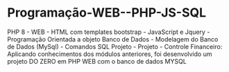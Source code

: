 # Programação-WEB--PHP-JS-SQL
PHP 8 - WEB - HTML com templates bootstrap - JavaScript e Jquery - Programação Orientada a objeto  Banco de Dados - Modelagem do Banco de Dados (MySql)  - Comandos SQL  Projeto - Projeto - Controle Financeiro: Aplicando conhecimentos dos módulos anteriores, foi desenvolvido um projeto DO ZERO em PHP WEB  com o banco de dados MYSQL
